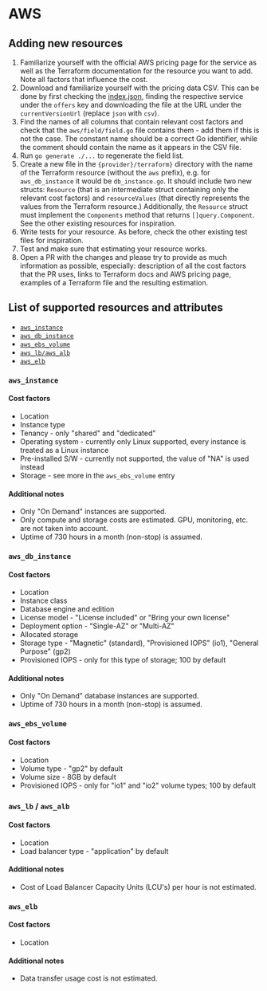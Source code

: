 # AWS

## Adding new resources


1. Familiarize yourself with the official AWS pricing page for the service as well as the Terraform documentation for the resource you want to add. Note all factors that influence the cost.
2. Download and familiarize yourself with the pricing data CSV. This can be done by first checking the [index.json](https://pricing.us-east-1.amazonaws.com/offers/v1.0/aws/index.json), finding the respective service under the `offers` key and downloading the file at the URL under the `currentVersionUrl` (replace `json` with `csv`).
3. Find the names of all columns that contain relevant cost factors and check that the `aws/field/field.go` file contains them - add them if this is not the case. The constant name should be a correct Go identifier, while the comment should contain the name as it appears in the CSV file.
4. Run `go generate ./...` to regenerate the field list.
5. Create a new file in the `{provider}/terraform}` directory with the name of the Terraform resource (without the `aws` prefix), e.g. for `aws_db_instance` it would be `db_instance.go`. It should include two new structs: `Resource` (that is an intermediate struct containing only the relevant cost factors) and `resourceValues` (that directly represents the values from the Terraform resource.) Additionally, the `Resource` struct must implement the `Components` method that returns `[]query.Component`. See the other existing resources for inspiration.
6. Write tests for your resource. As before, check the other existing test files for inspiration.
7. Test and make sure that estimating your resource works.
8. Open a PR with the changes and please try to provide as much information as possible, especially: description of all the cost factors that the PR uses, links to Terraform docs and AWS pricing page, examples of a Terraform file and the resulting estimation.

## List of supported resources and attributes

* [`aws_instance`](#aws_instance)
* [`aws_db_instance`](#aws_db_instance)
* [`aws_ebs_volume`](#aws_ebs_volume)
* [`aws_lb/aws_alb`](#aws_lb)
* [`aws_elb`](#aws_elb)

### `aws_instance`

#### Cost factors

* Location
* Instance type
* Tenancy - only "shared" and "dedicated"
* Operating system - currently only Linux supported, every instance is treated as a Linux instance
* Pre-installed S/W - currently not supported, the value of "NA" is used instead
* Storage - see more in the `aws_ebs_volume` entry

#### Additional notes

* Only "On Demand" instances are supported.
* Only compute and storage costs are estimated. GPU, monitoring, etc. are not taken into account.
* Uptime of 730 hours in a month (non-stop) is assumed.

### `aws_db_instance`

#### Cost factors

* Location
* Instance class
* Database engine and edition
* License model - "License included" or "Bring your own license"
* Deployment option - "Single-AZ" or "Multi-AZ"
* Allocated storage
* Storage type - "Magnetic" (standard), "Provisioned IOPS" (io1), "General Purpose" (gp2)
* Provisioned IOPS - only for this type of storage; 100 by default

#### Additional notes

* Only "On Demand" database instances are supported.
* Uptime of 730 hours in a month (non-stop) is assumed.

### `aws_ebs_volume`

#### Cost factors

* Location
* Volume type - "gp2" by default
* Volume size - 8GB by default
* Provisioned IOPS - only for "io1" and "io2" volume types; 100 by default


### `aws_lb` / `aws_alb`

#### Cost factors

* Location
* Load balancer type - "application" by default

#### Additional notes

* Cost of Load Balancer Capacity Units (LCU's) per hour is not estimated.

### `aws_elb`

#### Cost factors

* Location

#### Additional notes

* Data transfer usage cost is not estimated.

